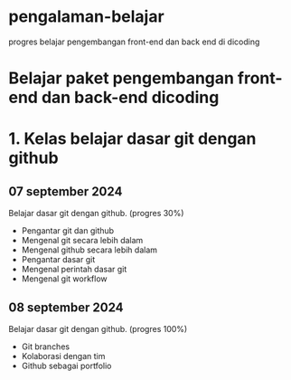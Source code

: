 # pengalaman-belajar
progres belajar pengembangan front-end dan back end di dicoding

# Belajar paket pengembangan front-end dan back-end dicoding

# 1. Kelas belajar dasar git dengan github
07 september 2024 <br>
--
Belajar dasar git dengan github. (progres 30%)

- Pengantar git dan github
- Mengenal git secara lebih dalam
- Mengenal github secara lebih dalam
- Pengantar dasar git
- Mengenal perintah dasar git
- Mengenal git workflow

08 september 2024 <br>
--
Belajar dasar git dengan github. (progres 100%)
- Git branches
- Kolaborasi dengan tim
- Github sebagai portfolio
